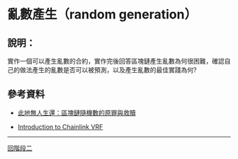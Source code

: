 # 亂數產生（random generation）

## 說明：
實作一個可以產生亂數的合約，實作完後回答區塊鏈產生亂數為何很困難，確認自己的做法產生的亂數是否可以被預測，以及產生亂數的最佳實踐為何?



## 參考資料
- [此地無人生還：區塊鏈隨機數的原罪與救贖](https://kknews.cc/zh-tw/tech/q6x83qy.html)

- [Introduction to Chainlink VRF](https://docs.chain.link/docs/chainlink-vrf/)

---
[回階段二](./README.md)